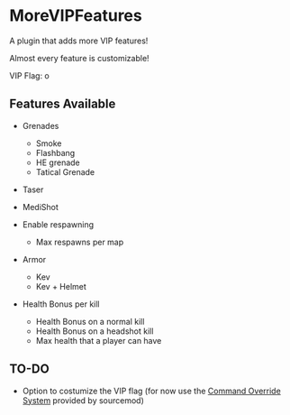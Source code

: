 # MoreVIPFeatures

A plugin that adds more VIP features!

Almost every feature is customizable!

VIP Flag: o

## Features Available

* Grenades
	* Smoke
	* Flashbang
	* HE grenade
	* Tatical Grenade

* Taser

* MediShot

* Enable respawning
	* Max respawns per map

* Armor
	* Kev
	* Kev + Helmet

* Health Bonus per kill
	* Health Bonus on a normal kill
	* Health Bonus on a headshot kill
	* Max health that a player can have


## TO-DO
 
 - Option to costumize the VIP flag (for now use the [Command Override System](https://wiki.alliedmods.net/Overriding_Command_Access_(SourceMod)) provided by sourcemod)
 
